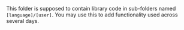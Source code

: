 This folder is supposed to contain library code in sub-folders named `[language]/[user]`. You may use this to add functionality used across several days.

